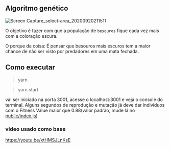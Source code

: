 ## Algoritmo genético

![Screen Capture_select-area_20200920211511](https://user-images.githubusercontent.com/34286800/93726903-7aa45180-fb86-11ea-9cc9-0ce503ab03e1.gif)


O objetivo é fazer com que a população de `besouros` fique cada vez mais com a coloração escura.

O porque da coisa: É pensar que besouros mais escuros tem a maior chance de não ser visto por predadores em uma mata fechada.

## Como executar

> yarn

> yarn start

vai ser iniciado na porta 3001, acesse o localhost:3001 e veja o console do terminal.
Alguns segundos de reprodução e mutação já deve dar índividuos com o Fitness Value maior que 0.88(valor padrão, mude lá no [public/index.js](https://github.com/xmatheus/beetle-genetic-algorithm/blob/ceb57b13832524a28940d1a241809387d377231f/public/index.js#L99))

### vídeo usado como base

https://youtu.be/xtHMSJLnKsE
